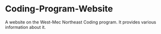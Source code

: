 # Coding-Program-Website
A website on the West-Mec Northeast Coding program.  It provides various information about it.
